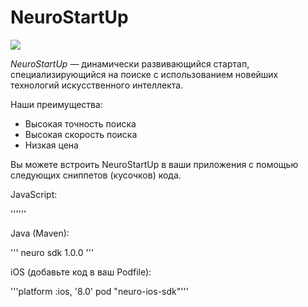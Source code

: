 # NeuroStartUp

![](https://i.imgur.com/IZORWiI.png)

*NeuroStartUp* — динамически развивающийся стартап, специализирующийся на поиске с использованием новейших технологий искусственного интеллекта.

Наши преимущества:
* Высокая точность поиска
* Высокая скорость поиска
* Низкая цена

Вы можете встроить NeuroStartUp в ваши приложения с помощью следующих сниппетов (кусочков) кода.

JavaScript:

'''<script src="https://localhost/neuro.sdk.min.js"></script>'''

Java (Maven):

'''<dependency>
  <groupId>neuro</groupId>
  <artifactId>sdk</artifactId>
  <version>1.0.0</version>
</dependency>'''

iOS (добавьте код в ваш Podfile):

'''platform :ios, '8.0'
pod "neuro-ios-sdk"'''
